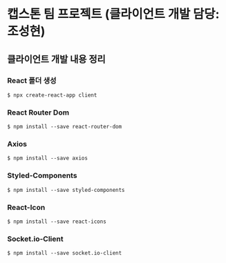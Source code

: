 # 캡스톤 팀 프로젝트 (클라이언트 개발 담당: 조성현)

## 클라이언트 개발 내용 정리

### React 폴더 생성

```
$ npx create-react-app client
```

### React Router Dom

```
$ npm install --save react-router-dom
```

### Axios
```
$ npm install --save axios
```

### Styled-Components
```
$ npm install --save styled-components
```

### React-Icon
```
$ npm install --save react-icons
```

### Socket.io-Client
```
$ npm install --save socket.io-client
```
